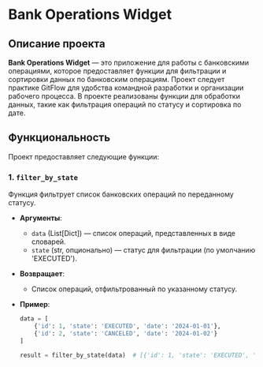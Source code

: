 # Bank Operations Widget

## Описание проекта
**Bank Operations Widget** — это приложение для работы с банковскими операциями, которое предоставляет функции для фильтрации и сортировки данных по банковским операциям. Проект следует практике GitFlow для удобства командной разработки и организации рабочего процесса. В проекте реализованы функции для обработки данных, такие как фильтрация операций по статусу и сортировка по дате.

## Функциональность
Проект предоставляет следующие функции:

### 1. `filter_by_state`
Функция фильтрует список банковских операций по переданному статусу.

- **Аргументы**:
  - `data` (List[Dict]) — список операций, представленных в виде словарей.
  - `state` (str, опционально) — статус для фильтрации (по умолчанию 'EXECUTED').
  
- **Возвращает**: 
  - Список операций, отфильтрованный по указанному статусу.

- **Пример**:
  ```python
  data = [
      {'id': 1, 'state': 'EXECUTED', 'date': '2024-01-01'},
      {'id': 2, 'state': 'CANCELED', 'date': '2024-01-02'}
  ]
  
  result = filter_by_state(data)  # [{'id': 1, 'state': 'EXECUTED', 'date': '2024-01-01'}]